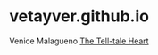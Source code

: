 # vetayver.github.io
Venice Malagueno
[The Tell-tale Heart](https://www.youtube.com/watch?v=KnHFMAxACnM)

